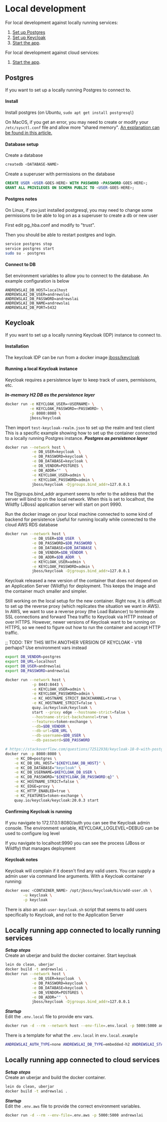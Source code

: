 # Local development

For local development against locally running services:  
1) [Set up Postgres](#postgres)  
2) [Set up Keycloak](#keycloak)  
3) [Start the app](#locally-running-app-connected-to-locally-running-services).


For local development against cloud services:  
1) [Start the app](#locally-running-app-connected-to-cloud-services).

## Postgres
If you want to set up a locally running Postgres to connect to.  

#### Install
Install postgres (on Ubuntu, `sudo apt get install postgresql`)

On MacOS, if you get an error, you may need to create or modify your `/etc/sysctl.conf` file and allow more "shared memory". [An explanation can be found in this article.]( https://benscheirman.com/2011/04/increasing-shared-memory-for-postgres-on-os-x)

#### Database setup
Create a database 
```bash 
createdb <DATABASE-NAME>
```  

Create a superuser with permissions on the database
```sql
CREATE USER <USER-GOES-HERE> WITH PASSWORD <PASSWORD-GOES-HERE>;
GRANT ALL PRIVILEGES ON SCHEMA PUBLIC TO <USER-GOES-HERE>;
```

#### Postgres notes
On Linux, if you just installed postgresql, you may need to change some
permissions to be able to log on as a superuser to create a db or new user  

First edit pg_hba.conf and modify to "trust". 

Then you should be able to restart postgres and login.
```bash
service postgres stop
service postgres start
sudo su - postgres
```

#### Connect to DB
Set environment variables to allow you to connect to the database.
An example configuration is below
```
ANDREWSLAI_DB_HOST=localhost
ANDREWSLAI_DB_USER=andrewslai
ANDREWSLAI_DB_PASSWORD=andrewslai
ANDREWSLAI_DB_NAME=andrewslai
ANDREWSLAI_DB_PORT=5432
```

## Keycloak
If you want to set up a locally running Keycloak (IDP) instance to connect to.  

#### Installation
The keycloak IDP can be run from a docker image [jboss/keycloak](https://hub.docker.com/r/jboss/keycloak/)

#### Running a local Keycloak instance
Keycloak requires a persistence layer to keep track of users, permisisons, etc.

**_In-memory H2 DB as the persistence layer_**  
```bash
docker run -e KEYCLOAK_USER=<USERNAME> \
           -e KEYCLOAK_PASSWORD=<PASSWORD> \
           -p 8080:8080 \
           jboss/keycloak
```
Then import `test-keycloak-realm.json` to set up the realm and test client
This is a specific example showing how to set up the container connected to a locally running
Postgres instance.
**_Postgres as persistence layer_**  
```bash
docker run --network host \
            -e DB_USER=keycloak  \
            -e DB_PASSWORD=keycloak \
            -e DB_DATABASE=keycloak \
            -e DB_VENDOR=POSTGRES \
            -e DB_ADDR=""  \
            -e KEYCLOAK_USER=admin \
            -e KEYCLOAK_PASSWORD=admin \
            jboss/keycloak -Djgroups.bind_addr=127.0.0.1
```

The Djgroups.bind_addr argument seems to refer to the address that the server
will bind to on the local network. When this is set to localhost, the Wildfly
(JBoss) application server will start on port 9990.

Run the docker image on your local machine connected to some kind of backend for persistence
Useful for running locally while connected to the cloud AWS RDS database
```bash 
docker run --network host \
            -e DB_USER=$DB_USER  \
            -e DB_PASSWORD=$DB_PASSWORD \
            -e DB_DATABASE=$DB_DATABASE \
            -e DB_VENDOR=$DB_VENDOR \
            -e DB_ADDR=$DB_ADDR  \
            -e KEYCLOAK_USER=admin \
            -e KEYCLOAK_PASSWORD=admin \
            jboss/keycloak -Djgroups.bind_addr=127.0.0.1
```


Keycloak released a new version of the container that does not depend on an 
Application Server (Wildfly) for deployment. This keeps the image and the container
much smaller and simpler.

Still working on the local setup for the new container. Right now, it is difficult to 
set up the reverse proxy (which replicates the situation we want in AWS). In AWS, we want
to use a reverse proxy (the Load Balancer) to terminate SSL connections and forward Thea
traffic to Keycloak via HTTP instead of over HTTPS. However, newer versions of Keycloak
want to be running on HTTPS, so we need to figure out how to run the container and accept
HTTP traffic.

;; TODO: TRY THIS WITH ANOTHER VERSION OF KEYCLOAK - V18 perhaps? Use environment vars instead
```bash 
export DB_VENDOR=postgres
export DB_URL=localhost
export DB_USER=andrewslai
export DB_PASSWORD=andrewslai

docker run --network host \
            -p 8443:8443 \
            -e KEYCLOAK_USER=admin \
            -e KEYCLOAK_PASSWORD=admin \
            -e KC_HOSTNAME_STRICT_BACKCHANNEL=true \
            -e KC_HOSTNAME_STRICT=false \
            quay.io/keycloak/keycloak \
            start --proxy edge --hostname-strict=false \
            --hostname-strict-backchannel=true \
            --features=token-exchange \
            --db=$DB_VENDOR \
            --db-url=$DB_URL \
            --db-username=$DB_USER \
            --db-password=$DB_PASSWORD 

# https://stackoverflow.com/questions/72512938/keycloak-18-0-with-postgres-10-21
docker run -p 8080:8080 \
    -e KC_DB=postgres \
    -e KC_DB_URL_HOST="${KEYCLOAK_DB_HOST}" \
    -e KC_DB_DATABASE="keycloak" \
    -e KC_DB_USERNAME=$KEYCLOAK_DB_USER \
    -e KC_DB_PASSWORD="${KEYCLOAK_DB_PASSWORD:q}" \
    -e KC_HOSTNAME_STRICT=false \
    -e KC_EDGE=proxy \
    -e KC_HTTP_ENABLED=true \
    -e KC_FEATURES=token-exchange \
    quay.io/keycloak/keycloak:20.0.3 start


```

#### Confirming Keycloak is running
If you navigate to 172.17.0.1:8080/auth you can see the Keycloak admin console.
The environment variable, KEYCLOAK_LOGLEVEL=DEBUG can be used to configure log
level

If you navigate to localhost:9990 you can see the process (JBoss or Wildfly)
that manages deployment


#### Keycloak notes
Keycloak will complain if it doesn't find any valid users. You can supply a
admin user via command line arguments. With a Keycloak container running:
```bash
docker exec <CONTAINER_NAME> /opt/jboss/keycloak/bin/add-user.sh \
        -u keycloak \
        -p keycloak
```

There is also an `add-user-keycloak.sh` script that seems to add users
specifically to Keycloak, and not to the Application Server


## Locally running app connected to locally running services

**_Setup steps_**  
Create an uberjar and build the docker container. Start keycloak
```bash
lein do clean, uberjar
docker build -t andrewslai .
docker run --network host \
            -e DB_USER=keycloak  \
            -e DB_PASSWORD=keycloak \
            -e DB_DATABASE=keycloak \
            -e DB_VENDOR=POSTGRES \
            -e DB_ADDR=""  \
            jboss/keycloak -Djgroups.bind_addr=127.0.0.1
```

**_Startup_**  
Edit the `.env.local` file to provide env vars.
```bash
docker run -d --rm --network host --env-file=.env.local -p 5000:5000 andrewslai
```
There is a template for what the `.env.local` in `env.local.example`

```bash
ANDREWSLAI_AUTH_TYPE=none ANDREWSLAI_DB_TYPE=embedded-h2 ANDREWSLAI_STATIC_CONTENT_TYPE=local ANDREWSLAI_STATIC_CONTENT_FOLDER='../andrewslai-frontend/resources/public' lein run

```

## Locally running app connected to cloud services

**_Setup steps_**  
Create an uberjar and build the docker container.
```bash
lein do clean, uberjar
docker build -t andrewslai .
```

**_Startup_**  
Edit the `.env.aws` file to provide the correct environment variables.
```bash
docker run -d --rm --env-file=.env.aws -p 5000:5000 andrewslai
```

